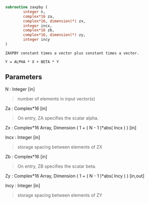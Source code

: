 ```fortran
subroutine zaxpby (
		integer n,
		complex*16 za,
		complex*16, dimension(*) zx,
		integer incx,
		complex*16 zb,
		complex*16, dimension(*) zy,
		integer incy
)
```

    ZAXPBY constant times a vector plus constant times a vector.

    Y = ALPHA * X + BETA * Y


## Parameters
N : Integer [in]
> number of elements in input vector(s)

Za : Complex*16 [in]
> On entry, ZA specifies the scalar alpha.

Zx : Complex*16 Array, Dimension ( 1 + ( N - 1 )*abs( Incx ) ) [in]

Incx : Integer [in]
> storage spacing between elements of ZX

Zb : Complex*16 [in]
> On entry, ZB specifies the scalar beta.

Zy : Complex*16 Array, Dimension ( 1 + ( N - 1 )*abs( Incy ) ) [in,out]

Incy : Integer [in]
> storage spacing between elements of ZY

